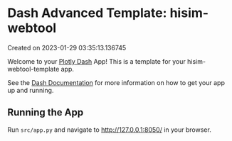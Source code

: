 # Dash Advanced Template: hisim-webtool

Created on 2023-01-29 03:35:13.136745

Welcome to your [Plotly Dash](https://plotly.com/dash/) App! This is a template for your hisim-webtool-template app.

See the [Dash Documentation](https://dash.plotly.com/introduction) for more information on how to get your app up and running.

## Running the App

Run `src/app.py` and navigate to http://127.0.0.1:8050/ in your browser.